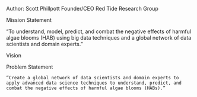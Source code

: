 ﻿Author:  Scott Phillpott
Founder/CEO Red Tide Research Group 

Mission Statement
	
“To understand, model, predict, and combat the negative effects of harmful algae blooms (HAB) using big data techniques and a global network of data scientists and domain experts.”


Vision

	



Problem Statement


	“Create a global network of data scientists and domain experts to apply advanced data science techniques to understand, predict, and combat the negative effects of harmful algae blooms (HABs).”



